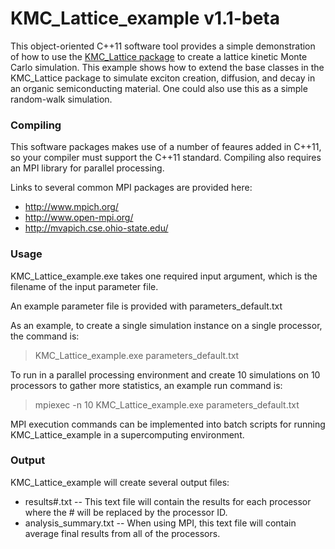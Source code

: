 # KMC_Lattice_example v1.1-beta
This object-oriented C++11 software tool provides a simple demonstration of how to use the [KMC_Lattice package](https://github.com/MikeHeiber/KMC_Lattice) to create a lattice kinetic Monte Carlo simulation.  This example shows how to extend the base classes in the KMC_Lattice package to simulate exciton creation, diffusion, and decay in an organic semiconducting material.  One could also use this as a simple random-walk simulation.

### Compiling
This software packages makes use of a number of feaures added in C++11, so your compiler must support the C++11 standard.
Compiling also requires an MPI library for parallel processing.

Links to several common MPI packages are provided here:
- http://www.mpich.org/
- http://www.open-mpi.org/
- http://mvapich.cse.ohio-state.edu/

### Usage
KMC_Lattice_example.exe takes one required input argument, which is the filename of the input parameter file.

An example parameter file is provided with parameters_default.txt

As an example, to create a single simulation instance on a single processor, the command is:
>    KMC_Lattice_example.exe parameters_default.txt

To run in a parallel processing environment and create 10 simulations on 10 processors to gather more statistics, an example run command is:
>    mpiexec -n 10 KMC_Lattice_example.exe parameters_default.txt

MPI execution commands can be implemented into batch scripts for running KMC_Lattice_example in a supercomputing environment.

### Output
KMC_Lattice_example will create several output files:
- results#.txt -- This text file will contain the results for each processor where the # will be replaced by the processor ID.
- analysis_summary.txt -- When using MPI, this text file will contain average final results from all of the processors.
